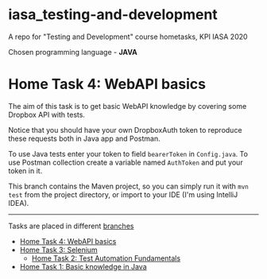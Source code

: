 # iasa_testing-and-development
A repo for "Testing and Development" course hometasks, KPI IASA 2020

Chosen programming language - **JAVA**

# Home Task 4: WebAPI basics
The aim of this task is to get basic WebAPI knowledge by covering some Dropbox API with tests.

Notice that you should have your own DropboxAuth token to reproduce these requests both in Java app and Postman.

To use Java tests enter your token to field `bearerToken` in `Config.java`. To use Postman collection create a variable named `AuthToken` and put your token in it.

This branch contains the Maven project, so you can simply run it with `mvn test` from the project directory, or import to your IDE (I'm using IntelliJ IDEA).

---
Tasks are placed in different [branches](https://github.com/andrii0yerko/iasa_testing-and-development/branches)
* [Home Task 4: WebAPI basics](https://github.com/andrii0yerko/iasa_testing-and-development/tree/andrii.yerko_lab4)
* [Home Task 3: Selenium](https://github.com/andrii0yerko/iasa_testing-and-development/tree/andrii.yerko_lab3)
    * [Home Task 2: Test Automation Fundamentals](https://github.com/andrii0yerko/iasa_testing-and-development/tree/andrii.yerko_lab2)
* [Home Task 1: Basic knowledge in Java](https://github.com/andrii0yerko/iasa_testing-and-development/tree/andrii.yerko_lab1)
